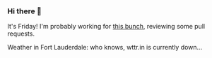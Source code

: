 ### Hi there :wave:

It's Friday! I'm probably working for [this bunch](https://github.com/kohofinancial), reviewing some pull requests.

Weather in Fort Lauderdale: who knows, wttr.in is currently down...
